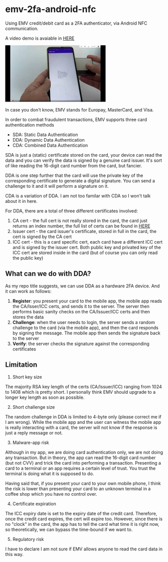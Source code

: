 # emv-2fa-android-nfc

Using EMV credit/debit card as a 2FA authenticator, via Android NFC communication.

A video demo is avaiable in [HERE](https://youtu.be/gKVcz9QQTvU)

![Youtbue](./youtube-demo.jpeg)

In case you don't know, EMV stands for Europay, MasterCard, and Visa. 

In order to combat fraudulent transactions, EMV supports three card authentication methods
- SDA: Static Data Authentication
- DDA: Dynamic Data Authentication
- CDA: Combined Data Authentication

SDA is just a (static) certificate stored on the card, your device can read the data and you can verify the data is signed by a genuine card issuer. It's sort of like reading the 16-digit card number from the card, but fancier.

DDA is one step further that the card will use the private key of the corresponding certificate to generate a digital signature. You can send a challenge to it and it will perform a signature on it.

CDA is a variation of DDA. I am not too familar with CDA so I won't talk about it in here.

For DDA, there are a total of three different certificates involved:
1. CA cert - the full cert is not really stored in the card, the card just returns an index number, the full list of certs can be found in [HERE](https://www.eftlab.com/knowledge-base/243-ca-public-keys/)
2. Issuer cert - the card issuer's certificate, stored in full in the card, the cert is signed by the CA cert
3. ICC cert - this is a card specific cert, each card have a different ICC cert and is signed by the issuer cert. Both public key and privated key of the ICC cert are stored inside in the card (but of course you can only read the public key)

## What can we do with DDA?

As my repo title suggests, we can use DDA as a hardware 2FA device. And it can work as follows:

1. **Register**: you present your card to the mobile app, the mobile app reads the CA/Isser/ICC certs, and sends it to the server. The server then performs basic sanity checks on the CA/Issuer/ICC certs and then stores the data
2. **Challenge**: when the user needs to login, the server sends a random challenge to the card (via the mobile app), and then the card responds by signing the message. The mobile app then sends the signature back to the server
4. **Verify**: the server checks the signature against the corresponding certificates 

## Limitation

1. Short key size

The majority RSA key length of the certs (CA/Issuer/ICC) ranging from 1024 to 1408 which is pretty short. I personally think EMV should upgrade to a longer key length as soon as possible.

2. Short challenge size

The random challenge in DDA is limited to 4-byte only (please correct me if I am wrong). While the mobile app and the user can witness the mobile app is really interacting with a card, the server will not know if the response is just a reply message or not. 

3. Malware-app risk

Although in my app, we are doing card authentication only, we are not doing any transaction. But in theory, the app can read the 16-digit card number (but not CVV) and trick the card into performing a transaction. Presenting a card to a terminal or an app requires a certain level of trust. You trust the terminal is doing what it is supposed to do.

Having said that, if you present your card to your own mobile phone, I think the risk is lower than presenting your card to an unknown terminal in a coffee shop which you have no control over. 

4. Certificate expiration

The ICC expiry date is set to the expiry date of the credit card. Therefore, once the credit card expires, the cert will expire too. However, since there is no "clock" in the card, the app has to tell the card what time it is right now, so theoretically, we can bypass the time-bound if we want to.

5. Regulatory risk

I have to declare I am not sure if EMV allows anyone to read the card data in this way. 




